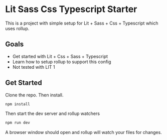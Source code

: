 # Lit Sass Css Typescript Starter

This is a project with simple setup for Lit + Sass + Css + Typescript which uses rollup.

## Goals

* Get started with Lit + Css + Sass + Typescript
* Learn how to setup rollup to support this config
* Not tested with LIT 1

## Get Started

Clone the repo. Then install.

```bash
npm install
```

Then start the dev server and rollup watchers

```bash
npm run dev
```

A browser window should open and rollup will watch your files for changes.

